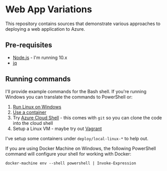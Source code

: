 # Web App Variations

This repository contains sources that demonstrate various approaches
to deploying a web application to Azure.

## Pre-requisites

* [Node.js](https://nodejs.org/en/) - I'm running 10.x
* [jq](https://stedolan.github.io/jq/download/)

## Running commands

I'll provide example commands for the Bash shell. If you're running Windows you
can translate the commands to PowerShell or:

1. [Run Linux on Windows](https://docs.microsoft.com/en-us/windows/wsl/install-win10)
1. [Use a container](https://docs.docker.com/docker-for-windows/)
1. Try [Azure Cloud Shell](https://azure.microsoft.com/en-us/features/cloud-shell/) - this comes with `git` so you can clone the code into the cloud shell
1. Setup a Linux VM - maybe try out [Vagrant](https://www.vagrantup.com/)

I've setup some containers under `deploy/local-linux-*` to help out.

If you are using Docker Machine on Windows, the following PowerShell command will configure your shell for working with Docker:

    docker-machine env --shell powershell | Invoke-Expression


